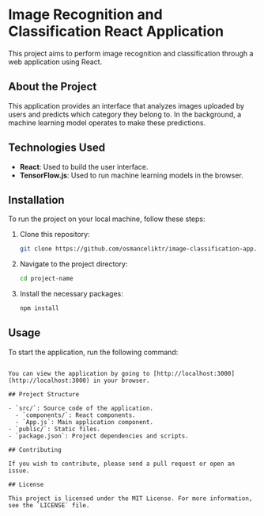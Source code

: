 # Image Recognition and Classification React Application

This project aims to perform image recognition and classification through a web application using React.

## About the Project

This application provides an interface that analyzes images uploaded by users and predicts which category they belong to. In the background, a machine learning model operates to make these predictions.

## Technologies Used

- **React**: Used to build the user interface.
- **TensorFlow.js**: Used to run machine learning models in the browser.

## Installation

To run the project on your local machine, follow these steps:

1. Clone this repository:
   ```bash
   git clone https://github.com/osmanceliktr/image-classification-app.git
   ```
2. Navigate to the project directory:
   ```bash
   cd project-name
   ```
3. Install the necessary packages:
   ```bash
   npm install
   ```

## Usage

To start the application, run the following command:

```

You can view the application by going to [http://localhost:3000](http://localhost:3000) in your browser.

## Project Structure

- `src/`: Source code of the application.
  - `components/`: React components.
  - `App.js`: Main application component.
- `public/`: Static files.
- `package.json`: Project dependencies and scripts.

## Contributing

If you wish to contribute, please send a pull request or open an issue.

## License

This project is licensed under the MIT License. For more information, see the `LICENSE` file.
